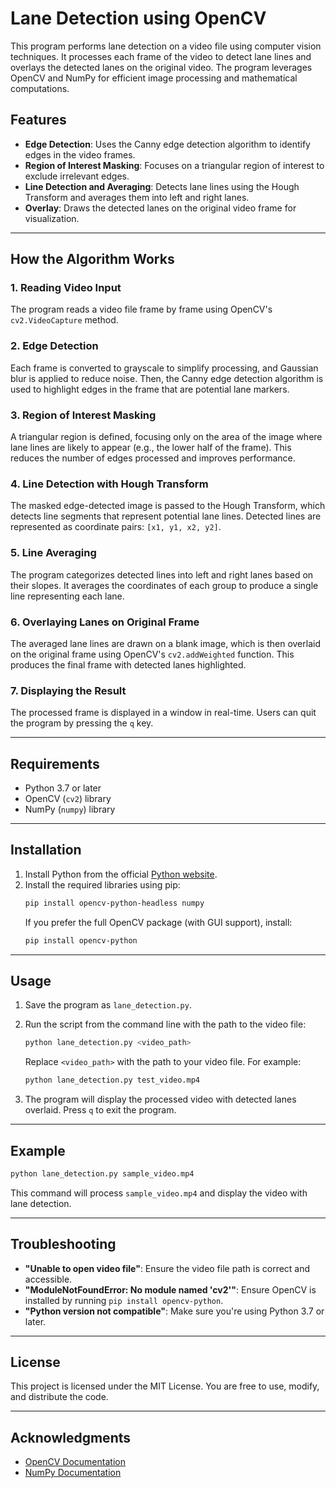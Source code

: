# Lane Detection using OpenCV

This program performs lane detection on a video file using computer vision techniques. It processes each frame of the video to detect lane lines and overlays the detected lanes on the original video. The program leverages OpenCV and NumPy for efficient image processing and mathematical computations.

## Features
- **Edge Detection**: Uses the Canny edge detection algorithm to identify edges in the video frames.
- **Region of Interest Masking**: Focuses on a triangular region of interest to exclude irrelevant edges.
- **Line Detection and Averaging**: Detects lane lines using the Hough Transform and averages them into left and right lanes.
- **Overlay**: Draws the detected lanes on the original video frame for visualization.

---

## How the Algorithm Works
### 1. **Reading Video Input**
The program reads a video file frame by frame using OpenCV's `cv2.VideoCapture` method.

### 2. **Edge Detection**
Each frame is converted to grayscale to simplify processing, and Gaussian blur is applied to reduce noise. Then, the Canny edge detection algorithm is used to highlight edges in the frame that are potential lane markers.

### 3. **Region of Interest Masking**
A triangular region is defined, focusing only on the area of the image where lane lines are likely to appear (e.g., the lower half of the frame). This reduces the number of edges processed and improves performance.

### 4. **Line Detection with Hough Transform**
The masked edge-detected image is passed to the Hough Transform, which detects line segments that represent potential lane lines. Detected lines are represented as coordinate pairs: `[x1, y1, x2, y2]`.

### 5. **Line Averaging**
The program categorizes detected lines into left and right lanes based on their slopes. It averages the coordinates of each group to produce a single line representing each lane.

### 6. **Overlaying Lanes on Original Frame**
The averaged lane lines are drawn on a blank image, which is then overlaid on the original frame using OpenCV's `cv2.addWeighted` function. This produces the final frame with detected lanes highlighted.

### 7. **Displaying the Result**
The processed frame is displayed in a window in real-time. Users can quit the program by pressing the `q` key.

---

## Requirements
- Python 3.7 or later
- OpenCV (`cv2`) library
- NumPy (`numpy`) library

---

## Installation
1. Install Python from the official [Python website](https://www.python.org/).
2. Install the required libraries using pip:
   ```bash
   pip install opencv-python-headless numpy
   ```
   If you prefer the full OpenCV package (with GUI support), install:
   ```bash
   pip install opencv-python
   ```

---

## Usage
1. Save the program as `lane_detection.py`.
2. Run the script from the command line with the path to the video file:
   ```bash
   python lane_detection.py <video_path>
   ```
   Replace `<video_path>` with the path to your video file. For example:
   ```bash
   python lane_detection.py test_video.mp4
   ```

3. The program will display the processed video with detected lanes overlaid. Press `q` to exit the program.

---

## Example
```bash
python lane_detection.py sample_video.mp4
```
This command will process `sample_video.mp4` and display the video with lane detection.

---

## Troubleshooting
- **"Unable to open video file"**: Ensure the video file path is correct and accessible.
- **"ModuleNotFoundError: No module named 'cv2'"**: Ensure OpenCV is installed by running `pip install opencv-python`.
- **"Python version not compatible"**: Make sure you're using Python 3.7 or later.

---

## License
This project is licensed under the MIT License. You are free to use, modify, and distribute the code.

---

## Acknowledgments
- [OpenCV Documentation](https://docs.opencv.org/)
- [NumPy Documentation](https://numpy.org/doc/)

